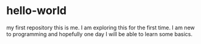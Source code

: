 # hello-world
my first repository
this is me. I am exploring this for the first time. 
I am new to programming and hopefully one day I will 
be able to learn some basics. 
